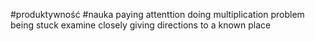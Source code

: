#produktywność #nauka 
paying attenttion
doing multiplication problem
being stuck
examine closely
giving directions to a known place